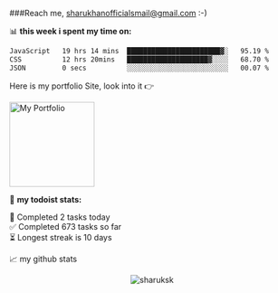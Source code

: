 ###Reach me, 
[sharukhanofficialsmail@gmail.com](mailto:sharukhanofficialsmail@gmail.com) :-)

📊 **this week i spent my time on:**
<!--START_SECTION:waka-->

```txt
JavaScript   19 hrs 14 mins  ███████████████████████▓░   95.19 %
CSS          12 hrs 20mins   ████████████████████▓░░░░   68.70 %
JSON         0 secs          ░░░░░░░░░░░░░░░░░░░░░░░░░   00.07 %
```

<!--END_SECTION:waka-->

Here is my portfolio Site, look into it 👉

<a href="https://sharukhan-portfolio-mern.netlify.app/" target="_blank"><img src="https://static.vecteezy.com/system/resources/thumbnails/012/871/548/small_2x/click-here-button-in-yellow-colors-with-pointer-clicking-click-here-web-button-illustration-png.png" alt="My Portfolio" width="150" ></a>

🚧 **my todoist stats:**
<!-- TODO-IST:START -->       
🌸  Completed 2 tasks today           
✅  Completed 673 tasks so far           
⏳  Longest streak is 10 days
<!-- TODO-IST:END -->


📈 my github stats

<p align="center"> <img src="https://github-readme-stats.vercel.app/api?username=sharuksk&show_icons=true&theme=gotham" alt="sharuksk" />



